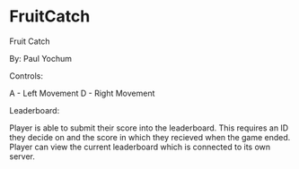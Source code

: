 # FruitCatch

Fruit Catch

By: Paul Yochum


Controls:

A - Left Movement
D - Right Movement


Leaderboard:

Player is able to submit their score into the leaderboard.
This requires an ID they decide on and the score in which they recieved when the game ended.
Player can view the current leaderboard which is connected to its own server.
